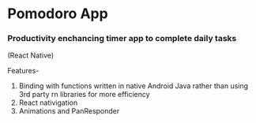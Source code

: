 # Pomodoro App
### Productivity enchancing timer app to complete daily tasks
(React Native)

Features-
1. Binding with functions written in native Android Java rather than using 3rd party rn libraries for more efficiency
2. React nativigation
3. Animations and PanResponder
